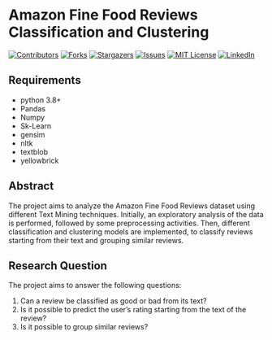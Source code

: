 # Amazon Fine Food Reviews Classification and Clustering

[![Contributors][contributors-shield]][contributors-url]
[![Forks][forks-shield]][forks-url]
[![Stargazers][stars-shield]][stars-url]
[![Issues][issues-shield]][issues-url]
[![MIT License][license-shield]][license-url]
[![LinkedIn][linkedin-shield]][linkedin-url]

## Requirements
* python 3.8+
* Pandas
* Numpy
* Sk-Learn
* gensim
* nltk
* textblob
* yellowbrick

## Abstract 

The project aims to analyze the Amazon Fine Food Reviews dataset using different Text Mining techniques.
Initially, an exploratory analysis of the data is performed, followed by some preprocessing activities. Then, different classification and clustering models are implemented, to classify reviews starting from their text and grouping similar reviews.

## Research Question

The project aims to answer the following questions:
1. Can a review be classified as good or bad from its text?
2. Is it possible to predict the user’s rating starting from the text of the review?
3. Is it possible to group similar reviews?

<!-- MARKDOWN LINKS & IMAGES -->
<!-- https://www.markdownguide.org/basic-syntax/#reference-style-links -->
[contributors-shield]: https://img.shields.io/github/contributors/rmarconzini/amazon-fine-food-reviews-classification-clusterings.svg?style=for-the-badge
[contributors-url]: https://github.com/rmarconzini/amazon-fine-food-reviews-classification-clusterings
[forks-shield]: https://img.shields.io/github/forks/rmarconzini/amazon-fine-food-reviews-classification-clusterings.svg?style=for-the-badge
[forks-url]: https://github.com/rmarconzini/amazon-fine-food-reviews-classification-clusterings/network/members
[stars-shield]: https://img.shields.io/github/stars/rmarconzini/amazon-fine-food-reviews-classification-clusterings.svg?style=for-the-badge
[stars-url]: https://github.com/rmarconzini/amazon-fine-food-reviews-classification-clusterings/stargazers
[issues-shield]: https://img.shields.io/github/issues/rmarconzini/amazon-fine-food-reviews-classification-clusterings.svg?style=for-the-badge
[issues-url]: https://github.com/rmarconzini/amazon-fine-food-reviews-classification-clusterings/issues
[license-shield]: https://img.shields.io/github/license/rmarconzini/amazon-fine-food-reviews-classification-clusterings.svg?style=for-the-badge
[license-url]: https://github.com/rmarconzini/amazon-fine-food-reviews-classification-clusterings/blob/master/LICENSE
[linkedin-shield]: https://img.shields.io/badge/-LinkedIn-black.svg?style=for-the-badge&logo=linkedin&colorB=555
[linkedin-url]: https://www.linkedin.com/in/remo-marconzini-992941152/
[product-screenshot]: images/screenshot.png
[Next.js]: https://img.shields.io/badge/next.js-000000?style=for-the-badge&logo=nextdotjs&logoColor=white
[Next-url]: https://nextjs.org/
[React.js]: https://img.shields.io/badge/React-20232A?style=for-the-badge&logo=react&logoColor=61DAFB
[React-url]: https://reactjs.org/
[Vue.js]: https://img.shields.io/badge/Vue.js-35495E?style=for-the-badge&logo=vuedotjs&logoColor=4FC08D
[Vue-url]: https://vuejs.org/
[Angular.io]: https://img.shields.io/badge/Angular-DD0031?style=for-the-badge&logo=angular&logoColor=white
[Angular-url]: https://angular.io/
[Svelte.dev]: https://img.shields.io/badge/Svelte-4A4A55?style=for-the-badge&logo=svelte&logoColor=FF3E00
[Svelte-url]: https://svelte.dev/
[Laravel.com]: https://img.shields.io/badge/Laravel-FF2D20?style=for-the-badge&logo=laravel&logoColor=white
[Laravel-url]: https://laravel.com
[Bootstrap.com]: https://img.shields.io/badge/Bootstrap-563D7C?style=for-the-badge&logo=bootstrap&logoColor=white
[Bootstrap-url]: https://getbootstrap.com
[JQuery.com]: https://img.shields.io/badge/jQuery-0769AD?style=for-the-badge&logo=jquery&logoColor=white
[JQuery-url]: https://jquery.com
